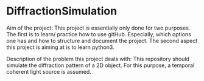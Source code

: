 # DiffractionSimulation
Aim of the project:
This project is essentially only done for two purposes. The first is to learn/ practice how to use gitHub. Especially, which options one has and how to structure and document the project. The second aspect this project is aiming at is to learn python3.

Description of the problem this project deals with:
This repository should simulate the diffraction  pattern of a 2D object. For this purpose, a temporal coherent light source is assumed.
